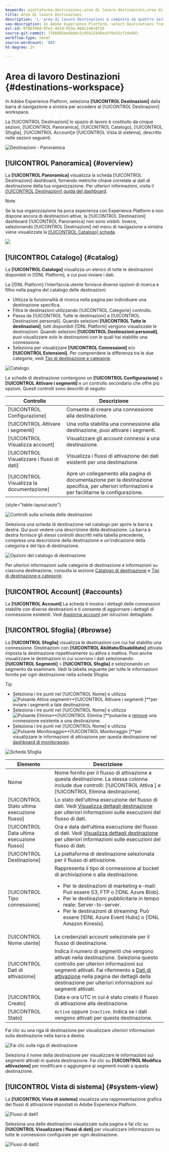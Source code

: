 ```yaml
---
keywords: piattaforma;destinazioni;area di lavoro destinazioni;area di lavoro;ui;interfaccia destinazioni;catalogo;catalogo destinazioni;
title: Area di lavoro Destinazioni
description: 'L''area di lavoro Destinazioni è composta da quattro sezioni: Catalogo, Sfoglia, Account e Vista sistema. Sono descritti nelle sezioni seguenti.'
seo-description: In Adobe Experience Platform, select Destinations from the left navigation bar to access the destinations workspace.
exl-id: 0f46f08d-0fe3-441d-933a-86bc146c0f19
source-git-commit: 7356802ee5bb0c5c05b224d9aa5f0e32cf1de843
workflow-type: tm+mt
source-wordcount: '883'
ht-degree: 2%

---
```


# Area di lavoro Destinazioni {#destinations-workspace}

In Adobe Experience Platform, seleziona **[!UICONTROL Destinazioni]** dalla barra di navigazione a sinistra per accedere al [!UICONTROL Destinazioni] workspace.

La [!UICONTROL Destinazioni] lo spazio di lavoro è costituito da cinque sezioni, [!UICONTROL Panoramica], [!UICONTROL Catalogo], [!UICONTROL Sfoglia], [!UICONTROL Account]e [!UICONTROL Vista di sistema], descritto nelle sezioni seguenti.

![Destinazioni - Panoramica](../assets/ui/workspace/destinations-overview.png)

## [!UICONTROL Panoramica] {#overview}

La **[!UICONTROL Panoramica]** visualizza la scheda [!UICONTROL Destinazioni] dashboard, fornendo metriche chiave correlate ai dati di destinazione della tua organizzazione. Per ulteriori informazioni, visita il [[!UICONTROL Destinazioni] guida del dashboard](../../dashboards/guides/destinations.md).

>[!NOTE]
>
>Se la tua organizzazione ha poca esperienza con Experience Platform e non dispone ancora di destinazioni attive, la [!UICONTROL Destinazioni] dashboard [!UICONTROL Panoramica] non sono visibili. Invece, selezionando [!UICONTROL Destinazioni] nel menu di navigazione a sinistra viene visualizzata la [[!UICONTROL Catalogo] scheda](#catalog).

![](../../dashboards/images/destinations/dashboard-overview.png)

## [!UICONTROL Catalogo] {#catalog}

La **[!UICONTROL Catalogo]** visualizza un elenco di tutte le destinazioni disponibili in [!DNL Platform], a cui puoi inviare i dati.

La [!DNL Platform] l’interfaccia utente fornisce diverse opzioni di ricerca e filtro nella pagina del catalogo delle destinazioni:

* Utilizza la funzionalità di ricerca nella pagina per individuare una destinazione specifica.
* Filtra le destinazioni utilizzando [!UICONTROL Categorie] controllo.
* Passa da [!UICONTROL Tutte le destinazioni] e [!UICONTROL Destinazioni personali]. Quando selezioni **[!UICONTROL Tutte le destinazioni]**, tutti disponibili [!DNL Platform] vengono visualizzate le destinazioni. Quando selezioni **[!UICONTROL Destinazioni personali]**, puoi visualizzare solo le destinazioni con le quali hai stabilito una connessione.
* Seleziona per visualizzare **[!UICONTROL Connessioni]** e/o **[!UICONTROL Estensioni]**. Per comprendere la differenza tra le due categorie, vedi [Tipi di destinazione e categorie](../destination-types.md).

![Catalogo](../assets/ui/workspace/catalog.png)

Le schede di destinazione contengono un **[!UICONTROL Configurazione]** o **[!UICONTROL Attivare i segmenti]** e un controllo secondario che offre più opzioni. Questi controlli sono descritti di seguito:

| Controllo | Descrizione |
|---------|----------|
| [!UICONTROL Configurazione] | Consente di creare una connessione alla destinazione. |
| [!UICONTROL Attivare i segmenti] | Una volta stabilita una connessione alla destinazione, puoi attivare i segmenti. |
| [!UICONTROL Visualizza account] | Visualizzare gli account connessi a una destinazione. |
| [!UICONTROL Visualizzare i flussi di dati] | Visualizza i flussi di attivazione dei dati esistenti per una destinazione. |
| [!UICONTROL Visualizza la documentazione] | Apre un collegamento alla pagina di documentazione per la destinazione specifica, per ulteriori informazioni e per facilitarne la configurazione. |

{style=&quot;table-layout:auto&quot;}

![Controlli sulla scheda delle destinazioni](../assets/ui/workspace/destination-card-options.png)

Seleziona una scheda di destinazione nel catalogo per aprire la barra a destra. Qui puoi vedere una descrizione della destinazione. La barra a destra fornisce gli stessi controlli descritti nella tabella precedente, compresa una descrizione della destinazione e un’indicazione della categoria e del tipo di destinazione.

![Opzioni del catalogo di destinazione](../assets/ui/workspace/destination-right-rail.png)

Per ulteriori informazioni sulle categorie di destinazione e informazioni su ciascuna destinazione, consulta la sezione [Catalogo di destinazione](../catalog/overview.md) e [Tipi di destinazione e categorie](../destination-types.md).

## [!UICONTROL Account] {#accounts}

La **[!UICONTROL Account]** La scheda ti mostra i dettagli delle connessioni stabilite con diverse destinazioni e ti consente di aggiornare i dettagli di connessione esistenti. Vedi [Aggiorna account](update-accounts.md) per istruzioni dettagliate.

## [!UICONTROL Sfoglia] {#browse}

La **[!UICONTROL Sfoglia]** visualizza le destinazioni con cui hai stabilito una connessione. Destinazioni con **[!UICONTROL Abilitato/Disabilitato]** attivata imposta la destinazione rispettivamente su attiva o inattiva. Puoi anche visualizzare le destinazioni in cui scorrono i dati selezionando **[!UICONTROL Segmenti]** > **[!UICONTROL Sfoglia]** e selezionando un segmento da esaminare. Vedi la tabella seguente per tutte le informazioni fornite per ogni destinazione nella scheda Sfoglia:

>[!TIP]
>
> * Seleziona i tre punti nel [!UICONTROL Nome] e utilizza ![Pulsante Attiva segmenti](../assets/ui/workspace/add-data-symbol.png)**[!UICONTROL Attivare i segmenti ]**per inviare i segmenti a tale destinazione.
> * Seleziona i tre punti nel [!UICONTROL Nome] e utilizza ![Pulsante Elimina](../assets/ui/workspace/delete-destination-symbol.png)**[!UICONTROL Elimina ]**pulsante a [remove](delete-destinations.md) una connessione esistente a una destinazione.
> * Seleziona i tre punti nel [!UICONTROL Nome] e utilizza ![Pulsante Monitoraggio](../assets/ui/workspace/monitoring-icon.png)**[!UICONTROL Monitoraggio ]**per visualizzare le informazioni di attivazione per questa destinazione nel [dashboard di monitoraggio](/help/dataflows/ui/monitor-destinations.md#monitoring-destinations-dashboard).


![Scheda Sfoglia](../assets/ui/workspace/browse-tab.png)

| Elemento | Descrizione |
|---------|----------|
| Nome | Nome fornito per il flusso di attivazione a questa destinazione. La stessa colonna include due controlli: [!UICONTROL Attiva ] e [!UICONTROL Elimina destinazione]. |
| [!UICONTROL Stato ultima esecuzione flusso] | Lo stato dell’ultima esecuzione del flusso di dati. Vedi [Visualizza dettagli destinazione](destination-details-page.md) per ulteriori informazioni sulle esecuzioni del flusso di dati. |
| [!UICONTROL Data ultima esecuzione flusso] | Ora e data dell’ultima esecuzione del flusso di dati. Vedi [Visualizza dettagli destinazione](destination-details-page.md) per ulteriori informazioni sulle esecuzioni del flusso di dati. |
| [!UICONTROL Destinazione] | La piattaforma di destinazione selezionata per il flusso di attivazione. |
| [!UICONTROL Tipo connessione] | Rappresenta il tipo di connessione al bucket di archiviazione o alla destinazione. <ul><li>Per le destinazioni di marketing e-mail: Può essere S3, FTP o [!DNL Azure Blob].</li><li>Per le destinazioni pubblicitarie in tempo reale: Server-to-server.</li><li>Per le destinazioni di streaming: Può essere [!DNL Azure Event Hubs] o [!DNL Amazon Kinesis].</li></ul> |
| [!UICONTROL Nome utente] | Le credenziali account selezionate per il flusso di destinazione. |
| [!UICONTROL Dati di attivazione] | Indica il numero di segmenti che vengono attivati nella destinazione. Seleziona questo controllo per ulteriori informazioni sui segmenti attivati. Fai riferimento a [Dati di attivazione](/help/destinations/ui/destination-details-page.md#activation-data) nella pagina dei dettagli della destinazione per ulteriori informazioni sui segmenti attivati. |
| [!UICONTROL Creato] | Data e ora UTC in cui è stato creato il flusso di attivazione alla destinazione. |
| [!UICONTROL Stato] | `Active` oppure `Inactive`. Indica se i dati vengono attivati per questa destinazione. |

Fai clic su una riga di destinazione per visualizzare ulteriori informazioni sulla destinazione nella barra a destra.

![Fai clic sulla riga di destinazione](../assets/ui/workspace/click-destination-row.png)

Seleziona il nome della destinazione per visualizzare le informazioni sui segmenti attivati in questa destinazione. Fai clic su **[!UICONTROL Modifica attivazione]** per modificare o aggiungere ai segmenti inviati a questa destinazione.

## [!UICONTROL Vista di sistema] {#system-view}

La **[!UICONTROL Vista di sistema]** visualizza una rappresentazione grafica dei flussi di attivazione impostati in Adobe Experience Platform.

![Flussi di dati1](../assets/ui/workspace/data-flows1.png)

Seleziona una delle destinazioni visualizzate sulla pagina e fai clic su **[!UICONTROL Visualizzare i flussi di dati]** per visualizzare informazioni su tutte le connessioni configurate per ogni destinazione.

![Flussi di dati2](../assets/ui/workspace/data-flows2.png)
